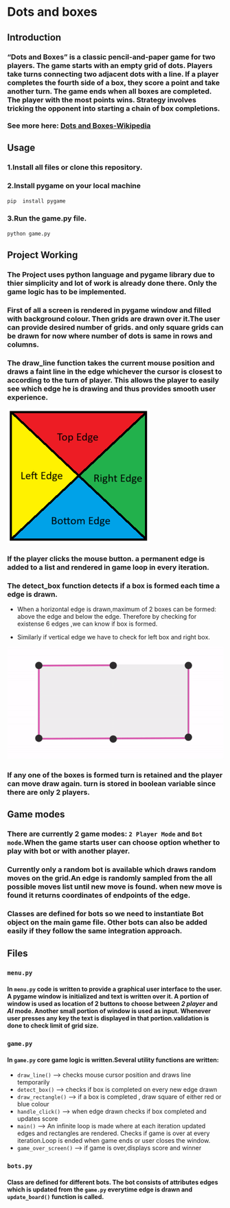 # Dots and boxes

## Introduction
### “Dots and Boxes” is a classic pencil-and-paper game for two players. The game starts with an empty grid of dots. Players take turns connecting two adjacent dots with a line. If a player completes the fourth side of a box, they score a point and take another turn. The game ends when all boxes are completed. The player with the most points wins. Strategy involves tricking the opponent into starting a chain of box completions.<br><br>See more here: [Dots and Boxes-Wikipedia](https://en.wikipedia.org/wiki/Dots_and_boxes)


## Usage
### 1.Install all files or clone this repository.
### 2.Install pygame on your local machine
 `pip  install pygame`
### 3.Run the game.py file.
 `python game.py`

## Project Working
### The Project uses python language and pygame library due to thier simplicity and lot of work is already done there. Only the game logic has to be implemented.
### First of all a screen is rendered in pygame window and filled with background colour. Then grids are drawn over it.The user can provide desired number of grids. and only square grids can be drawn for now where number of dots is same in rows and columns.
### The draw_line function takes the current mouse position and draws a faint line in the edge whichever the cursor is closest to according to the turn of player. This allows the player to easily see which edge he is drawing and thus provides smooth user experience.

![Alt text](pictures/mouse_cursor.png)

### If the player clicks the mouse button. a permanent edge is added to a list and rendered in game loop in every iteration.

### The detect_box function detects if a box is formed each time a edge is drawn.
- When a horizontal edge is drawn,maximum of 2 boxes can be formed: above the edge and below the edge. Therefore by checking for existense 6 edges ,we can know  if box is formed.

- Similarly if vertical edge we have to check for left box and right box.

![Alt text](pictures/box_animation.gif)
### If any one of the boxes is formed turn is retained and the player can move draw again. turn is stored in boolean variable since there are only 2 players.

## Game modes
### There are currently 2 game modes: `2 Player Mode` and `Bot mode`.When the game starts user can choose option whether to play with bot or with another player.

### Currently only a random bot is available which draws random moves on the grid.An edge is randomly sampled from the all possible moves list until new move is found. when new move is found it returns coordinates of endpoints of the edge.

### Classes are defined for bots so we need to instantiate Bot object on the main game file. Other bots can also be added easily if they follow the same integration approach.

## Files

### `menu.py`
#### In  `menu.py` code is written to provide a graphical user interface to the user. A pygame window is initialized and text is written over it. A portion of window is used as location of 2 buttons to choose between _2 player_  and _AI_ mode. Another small portion of window is used as input. Whenever user presses any key the text is displayed in that portion.validation is done to check limit of grid size.
### `game.py`

#### In `game.py` core game logic is written.Several utility functions are written:
- `draw_line()` --> checks mouse cursor position and draws line temporarily
- `detect_box()` --> checks if box is completed on every new edge drawn
- `draw_rectangle()` --> if a box is completed , draw square of either red or blue colour
- `handle_click()` --> when edge drawn checks if box completed and updates score
- `main()` --> An infinite loop is made where at each iteration updated edges and rectangles are rendered. Checks if game is over at every iteration.Loop is ended when game ends or user closes the window.
- `game_over_screen()` --> if game is over,displays score and winner

### `bots.py`
#### Class are defined for different bots. The bot consists of attributes edges which is updated from the `game.py` everytime edge is drawn and `update_board()` function is called.
